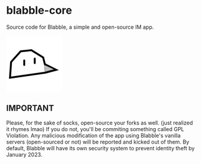 # blabble-core
Source code for Blabble, a simple and open-source IM app.

![alt text](https://raw.githubusercontent.com/Dogo6647/blabble-core/main/docs/logo.png)

## IMPORTANT
Please, for the sake of socks, open-source your forks as well. (just realized it rhymes lmao)
If you do not, you'll be commiting something called GPL Violation. Any malicious modification
of the app using Blabble's vanilla servers (open-sourced or not) will be reported and kicked 
out of them. By default, Blabble will have its own security system to prevent identity theft
by January 2023.
